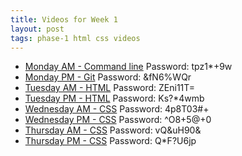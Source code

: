 ```yaml
---
title: Videos for Week 1
layout: post
tags: phase-1 html css videos
---
```


- [Monday AM - Command line](https://us02web.zoom.us/rec/share/otdlAJfW5lhOQtKduVPGWq5mOYXPT6a8hChP-vQKyxmrmJM7SkmLGlBbwfAXkbJ5) Password: tpz1\*+9w
- [Monday PM - Git](https://us02web.zoom.us/rec/share/yOVMKZTM10xOHZ3p5xmAQI0lPsfiaaa81yhMqPZZyx4WhsCb3MOJp9d5V6FfQtzA) Password: &fN6%WQr
- [Tuesday AM - HTML](https://us02web.zoom.us/rec/share/psBsNqjy1nNJR8-KwRrlAIAkLKfJaaa80ycbqfEPzkhS42_fuqtYoZL4NwD11gqW) Password: ZEni11T=
- [Tuesday PM - HTML](https://us02web.zoom.us/rec/share/9ZV-H7fd_HtIb8_W-F_VZ6kRR7_Ueaa8hycbq_AEnhtmuH5Dp8UHo3V2auqrrZ-l) Password: Ks?\*4wmb
- [Wednesday AM - CSS](https://us02web.zoom.us/rec/share/psFkDqjg_3hIRs-T-RzwXvAlRq7iaaa8gScY_PIEyk5dPjRD_JT9gL077AN9jyp1) Password: 4p8T03#+
- [Wednesday PM - CSS](https://us02web.zoom.us/rec/share/pp1RaJ3t-jpJYtaU6x7uB6ggD7TDeaa80CMfr6UPyh29ibjbnErShfkHZxJIqkwQ) Password: ^O8+5@+0
- [Thursday AM - CSS](https://us02web.zoom.us/rec/share/_uVpC6j7zGlOWq_q51qCBvYcDtS7T6a8gyNNrvtYy0gZR28wxJNaa4OPr4HGzKcM) Password: vQ&uH90&
- [Thursday PM - CSS](https://us02web.zoom.us/rec/share/pvReCJfpqlFOQ6vm2ED1XfYCQZb9X6a81HUcq_EOmU35iDEOYdvRAVobpl5cp5d4) Password: Q\*F?U6jp
